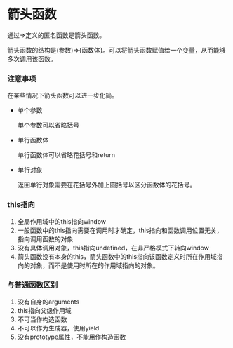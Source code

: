 # 箭头函数

通过=>定义的匿名函数是箭头函数。

箭头函数的结构是(参数)=>{函数体}。可以将箭头函数赋值给一个变量，从而能够多次调用该函数。

### 注意事项

在某些情况下箭头函数可以进一步化简。

* 单个参数

  单个参数可以省略括号

* 单行函数体

  单行函数体可以省略花括号和return

* 单行对象

  返回单行对象需要在花括号外加上圆括号以区分函数体的花括号。

### this指向

1. 全局作用域中的this指向window
2. 一般函数中的this指向需要在调用时才确定，this指向和函数调用位置无关，指向调用函数的对象
3. 没有具体调用对象，this指向undefined，在非严格模式下转向window
4. 箭头函数没有本身的this，箭头函数中的this指向该函数定义时所在作用域指向的对象，而不是使用时所在的作用域指向的对象。

### 与普通函数区别

1. 没有自身的arguments
2. this指向父级作用域
3. 不可当作构造函数
4. 不可以作为生成器，使用yield
5. 没有prototype属性，不能用作构造函数